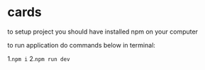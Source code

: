 # cards
to setup project you should have installed npm on your computer

to run application do commands below in terminal:


1.`npm i`
2.`npm run dev`
